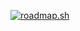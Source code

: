 [![roadmap.sh](https://api.roadmap.sh/v1-badge/tall/650aba5fd5295d7a8128ed53?variant=dark)](https://roadmap.sh)

